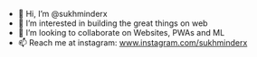 - 👋 Hi, I’m @sukhminderx
- 👀 I’m interested in building the great things on web
- 💞️ I’m looking to collaborate on Websites, PWAs and ML
- 📫 Reach me at instagram: www.instagram.com/sukhminderx

<!---
sukhminderx/sukhminderx is a ✨ special ✨ repository because its `README.md` (this file) appears on your GitHub profile.
You can click the Preview link to take a look at your changes.
--->
